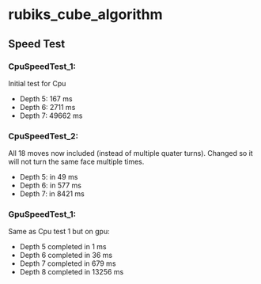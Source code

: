 # rubiks_cube_algorithm

## Speed Test
### CpuSpeedTest_1:
Initial test for Cpu
- Depth 5: 167 ms
- Depth 6: 2711 ms
- Depth 7: 49662 ms

### CpuSpeedTest_2:
All 18 moves now included (instead of multiple quater turns). Changed so it will not turn the same face multiple times.
- Depth 5: in 49 ms
- Depth 6: in 577 ms
- Depth 7: in 8421 ms

### GpuSpeedTest_1:
Same as Cpu test 1 but on gpu:
- Depth 5 completed in 1 ms
- Depth 6 completed in 36 ms
- Depth 7 completed in 679 ms
- Depth 8 completed in 13256 ms
